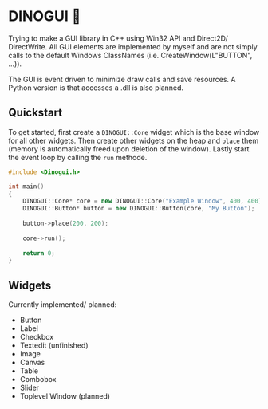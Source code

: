 # DINOGUI 🦕
Trying to make a GUI library in C++ using Win32 API and Direct2D/ DirectWrite.
All GUI elements are implemented by myself and are not simply calls to the default Windows ClassNames (i.e. CreateWindow(L"BUTTON", ...)).

The GUI is event driven to minimize draw calls and save resources. A Python version is that accesses a .dll is also planned.

## Quickstart

To get started, first create a `DINOGUI::Core` widget which is the base window for all other widgets. Then create other widgets on the heap and `place` them (memory is automatically freed upon deletion of the window). Lastly start the event loop by calling the `run` methode.

```cpp
#include <Dinogui.h>

int main()
{
    DINOGUI::Core* core = new DINOGUI::Core("Example Window", 400, 400);
    DINOGUI::Button* button = new DINOGUI::Button(core, "My Button");
    
    button->place(200, 200);
    
    core->run();
    
    return 0;
}
```

## Widgets

Currently implemented/ planned:
 - Button
 - Label
 - Checkbox
 - Textedit (unfinished)
 - Image
 - Canvas
 - Table
 - Combobox
 - Slider
 - Toplevel Window (planned)
